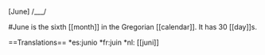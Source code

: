 [June] /___/

#June is the sixth [[month]] in the Gregorian [[calendar]]. It has 30 [[day]]s.

==Translations==
*es:junio
*fr:juin
*nl: [[juni]]